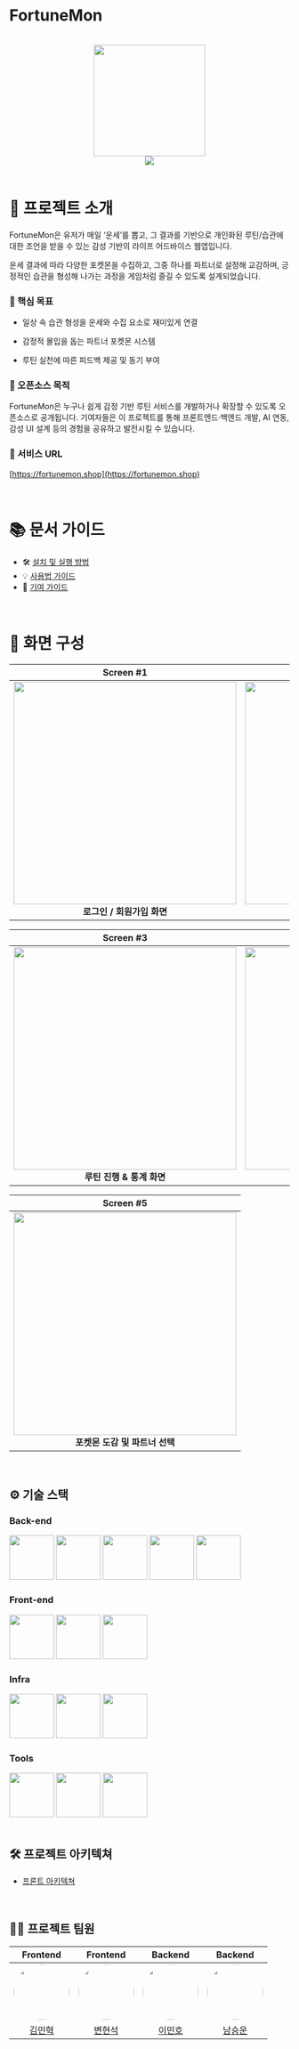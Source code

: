 # FortuneMon

<br />

<div align="center">

<!-- logo -->
<img src="https://github.com/user-attachments/assets/4e1960ed-f9e3-439b-8b0f-e92c3564760d" width="200"/>
<br/>
<img src="https://img.shields.io/badge/프로젝트 기간-2025.03.04 ~ 2025.06.18-green?style=flat&logo=&logoColor=white" />
</div> 

<br />

# 📝 프로젝트 소개
FortuneMon은 유저가 매일 ‘운세’를 뽑고, 그 결과를 기반으로 개인화된 루틴/습관에 대한 조언을 받을 수 있는 감성 기반의 라이프 어드바이스 웹앱입니다.

운세 결과에 따라 다양한 포켓몬을 수집하고, 그중 하나를 파트너로 설정해 교감하며, 긍정적인 습관을 형성해 나가는 과정을 게임처럼 즐길 수 있도록 설계되었습니다.

### 🎯 핵심 목표
- 일상 속 습관 형성을 운세와 수집 요소로 재미있게 연결

- 감정적 몰입을 돕는 파트너 포켓몬 시스템

- 루틴 실천에 따른 피드백 제공 및 동기 부여

### 🌱 오픈소스 목적
FortuneMon은 누구나 쉽게 감정 기반 루틴 서비스를 개발하거나 확장할 수 있도록 오픈소스로 공개됩니다.
기여자들은 이 프로젝트를 통해 프론트엔드·백엔드 개발, AI 연동, 감성 UI 설계 등의 경험을 공유하고 발전시킬 수 있습니다.

### 🔗 서비스 URL  
[https://fortunemon.shop](https://fortunemon.shop)

<br />

# 📚 문서 가이드

- 🛠️ [설치 및 실행 방법](../docs/INSTALL.md)
- 💡 [사용법 가이드](../docs/USAGE.md)
- 🤝 [기여 가이드](../docs/CONTRIBUTING.md)

<br />

# 🎨 화면 구성
| Screen #1 | Screen #2 |
|:---:|:---:|
| <img src="https://github.com/user-attachments/assets/b6d7fac7-3a87-405c-a299-fdd7edd76945" width="400"/><br/>**로그인 / 회원가입 화면** | <img src="https://github.com/user-attachments/assets/61c77f64-52f2-4adb-a7f8-bfb0b541b807" width="400"/><br/>**메인 홈 화면 (운세/루틴 진입)** |

| Screen #3 | Screen #4 |
|:---:|:---:|
| <img src="https://github.com/user-attachments/assets/c048d32a-53af-4906-aef6-f3134def942c" width="400"/><br/>**루틴 진행 & 통계 화면** | <img src="https://github.com/user-attachments/assets/a043a264-f55d-42e3-b9bd-278b38d1eee2" width="400"/><br/>**운세 뽑기 / 포켓몬 가챠 화면** |

| Screen #5 |
|:---:|
| <img src="https://github.com/user-attachments/assets/0f95c28f-d846-46f2-8bd6-cd2bd47ca48a" width="400"/><br/>**포켓몬 도감 및 파트너 선택** |



<br />

## ⚙ 기술 스택
### Back-end
<div>
<img src="https://github.com/yewon-Noh/readme-template/blob/main/skills/Java.png?raw=true" width="80">
<img src="https://github.com/yewon-Noh/readme-template/blob/main/skills/SpringBoot.png?raw=true" width="80">
<img src="https://github.com/yewon-Noh/readme-template/blob/main/skills/SpringSecurity.png?raw=true" width="80">
<img src="https://github.com/yewon-Noh/readme-template/blob/main/skills/SpringDataJPA.png?raw=true" width="80">
<img src="https://github.com/yewon-Noh/readme-template/blob/main/skills/Mysql.png?raw=true" width="80">
</div>

### Front-end
<div>
<img src="https://github.com/yewon-Noh/readme-template/blob/main/skills/JavaScript.png?raw=true" width="80">
  <img src="https://github.com/yewon-Noh/readme-template/blob/main/skills/React.png?raw=true" width="80">
  <img src="https://github.com/yewon-Noh/readme-template/blob/main/skills/Redux.png?raw=true" width="80">

  
</div>

### Infra
<div>
<img src="https://github.com/yewon-Noh/readme-template/blob/main/skills/AWSEC2.png?raw=true" width="80">
  <img src="https://github.com/yewon-Noh/readme-template/blob/main/skills/AWSRDS.png?raw=true" width="80">
  <img src="https://github.com/yewon-Noh/readme-template/blob/main/skills/Docker.png?raw=true" width="80">

</div>

### Tools
<div>
<img src="https://github.com/yewon-Noh/readme-template/blob/main/skills/Github.png?raw=true" width="80">
<img src="https://github.com/yewon-Noh/readme-template/blob/main/skills/Notion.png?raw=true" width="80">
  <img src="https://github.com/yewon-Noh/readme-template/blob/main/skills/Figma.png?raw=true" width="80">

</div>

<br />

## 🛠️ 프로젝트 아키텍쳐
-  [프론트 아키텍쳐](https://github.com/FortuneMon/FrontEnd/wiki/%EA%B0%9C%EB%B0%9C-%EA%B3%BC%EC%A0%95-%EB%B0%8F-%ED%96%A5%ED%9B%84-%EA%B3%84%ED%9A%8D#%ED%94%84%EB%A1%A0%ED%8A%B8)


<br />


## 💁‍♂️ 프로젝트 팀원
| Frontend | Frontend | Backend | Backend |
|:--------:|:--------:|:-------:|:-------:|
| <img src="https://github.com/kimcodell.png?size=100" width="100" height="100" style="border-radius: 50%;" /> | <img src="https://github.com/bhs3066.png?size=100" width="100" height="100" style="border-radius: 50%;" /> | <img src="https://github.com/MINO1020.png?size=100" width="100" height="100" style="border-radius: 50%;" /> | <img src="https://github.com/Seung-Un.png?size=100" width="100" height="100" style="border-radius: 50%;" /> |
| [김민혁](https://github.com/kimcodell) | [변현석](https://github.com/bhs3066) | [이민호](https://github.com/MINO1020) | [남승운](https://github.com/Seung-Un) |

